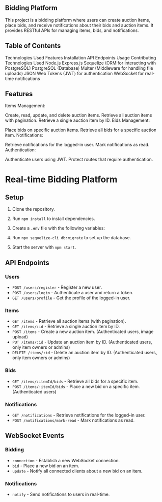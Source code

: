 ## Bidding Platform
This project is a bidding platform where users can create auction items, place bids, and receive notifications about their bids and auction items. It provides RESTful APIs for managing items, bids, and notifications.

## Table of Contents
Technologies Used
Features
Installation
API Endpoints
Usage
Contributing
Technologies Used
Node.js
Express.js
Sequelize (ORM for interacting with PostgreSQL)
PostgreSQL (Database)
Multer (Middleware for handling file uploads)
JSON Web Tokens (JWT) for authentication
WebSocket for real-time notifications
## Features
Items Management:

Create, read, update, and delete auction items.
Retrieve all auction items with pagination.
Retrieve a single auction item by ID.
Bids Management:

Place bids on specific auction items.
Retrieve all bids for a specific auction item.
Notifications:

Retrieve notifications for the logged-in user.
Mark notifications as read.
Authentication:

Authenticate users using JWT.
Protect routes that require authentication.

# Real-time Bidding Platform

## Setup

1. Clone the repository.
2. Run `npm install` to install dependencies.
3. Create a `.env` file with the following variables:


4. Run `npx sequelize-cli db:migrate` to set up the database.
5. Start the server with `npm start`.

## API Endpoints

### Users

- `POST /users/register` - Register a new user.
- `POST /users/login` - Authenticate a user and return a token.
- `GET /users/profile` - Get the profile of the logged-in user.

### Items

- `GET /items` - Retrieve all auction items (with pagination).
- `GET /items/:id` - Retrieve a single auction item by ID.
- `POST /items` - Create a new auction item. (Authenticated users, image upload)
- `PUT /items/:id` - Update an auction item by ID. (Authenticated users, only item owners or admins)
- `DELETE /items/:id` - Delete an auction item by ID. (Authenticated users, only item owners or admins)

### Bids

- `GET /items/:itemId/bids` - Retrieve all bids for a specific item.
- `POST /items/:itemId/bids` - Place a new bid on a specific item. (Authenticated users)

### Notifications

- `GET /notifications` - Retrieve notifications for the logged-in user.
- `POST /notifications/mark-read` - Mark notifications as read.

## WebSocket Events

### Bidding

- `connection` - Establish a new WebSocket connection.
- `bid` - Place a new bid on an item.
- `update` - Notify all connected clients about a new bid on an item.

### Notifications

- `notify` - Send notifications to users in real-time.
